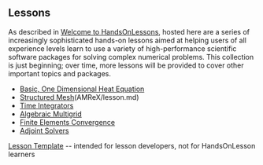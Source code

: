 
Lessons   
------------

As described in [Welcome to HandsOnLessons](../README.md), hosted here are a series of increasingly sophisticated hands-on lessons aimed at helping users of all experience levels learn to use a variety of high-performance scientific software packages for solving complex numerical problems.  This collection is just beginning; over time, more lessons will be provided to cover other important topics and packages.  

* [Basic, One Dimensional Heat Equation](hand_coded_heat/lesson.md)
* [Structured Mesh](AMReX)(AMReX/lesson.md)
* [Time Integrators](time_integrators/lesson.md)
* [Algebraic Multigrid](AMG/lesson.md)
* [Finite Elements Convergence](convergence/lesson.md)
* [Adjoint Solvers](adjoint/lesson.md)



[Lesson Template](lesson_template/lesson.md) -- intended for lesson developers, not for HandsOnLesson learners
